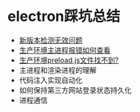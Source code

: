 # electron踩坑总结
- [新版本检测无效问题](https://github.com/coldblue123/electon-note/blob/main/page/version.md)
- [生产环境主进程报错如何查看](https://github.com/coldblue123/electon-note/blob/main/page/error-log.md)
- [生产环境preload.js文件找不到?](https://github.com/coldblue123/electon-note/blob/main/page/preload.md)
- 主进程和渲染进程的理解
- 代码注入实现自动化
- 如何保持第三方网站登录状态持久化
- 进程通信
